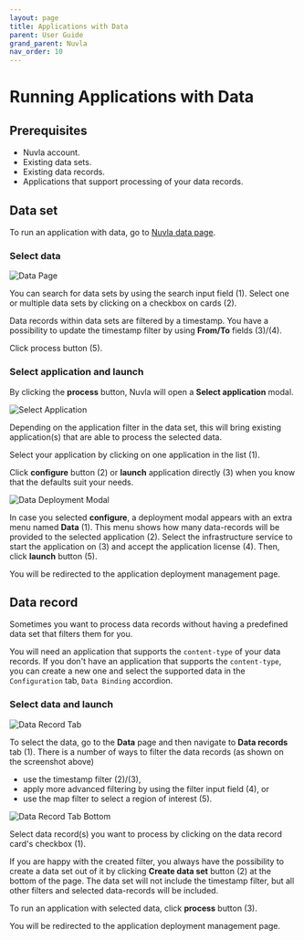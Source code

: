 ```yaml
---
layout: page
title: Applications with Data
parent: User Guide
grand_parent: Nuvla
nav_order: 10
---
```


# Running Applications with Data

## Prerequisites

- Nuvla account.
- Existing data sets.
- Existing data records. 
- Applications that support processing of your data records. 

## Data set

To run an application with data, go to [Nuvla data page](https://nuvla.io/ui/data).

### Select data

![Data Page](/assets/img/data-page.png)

You can search for data sets by using the search input field (1).
Select one or multiple data sets by clicking on a checkbox on cards (2).

Data records within data sets are filtered by a timestamp. You have a 
possibility to update the timestamp filter by using **From/To** fields (3)/(4).

Click process button (5).

### Select application and launch

By clicking the **process** button, Nuvla will open a **Select application**
modal.

![Select Application](/assets/img/data-select-app.png)

Depending on the application filter in the data set, this will bring existing
application(s) that are able to process the selected data.

Select your application by clicking on one application in the list (1).

Click **configure** button (2) or **launch** application directly (3) when you
know that the defaults suit your needs.

![Data Deployment Modal](/assets/img/data-deployment-modal.png)

In case you selected **configure**, a deployment modal appears with an extra
menu named **Data** (1). This menu shows how many data-records will be provided
to the selected application (2). Select the infrastructure service to start the
application on (3) and accept the application license (4). Then, click 
**launch** button (5).

You will be redirected to the application deployment management page.


## Data record

Sometimes you want to process data records without having a predefined data set
that filters them for you.

You will need an application that supports the `content-type` of your data
records. If you don't have an application that supports the `content-type`, you
can create a new one and select the supported data in the `Configuration`
tab, `Data Binding` accordion.

### Select data and launch

![Data Record Tab](/assets/img/data-record.png)

To select the data, go to the **Data** page and then navigate to **Data
records** tab (1). There is a number of ways to filter the data records (as
shown on the screenshot above)

* use the timestamp filter (2)/(3),
* apply more advanced filtering by using the filter input field (4), or
* use the map filter to select a region of interest (5).

![Data Record Tab Bottom](/assets/img/data-record-bottom.png)

Select data record(s) you want to process by clicking on the data record card's
checkbox (1).

If you are happy with the created filter, you always have the possibility to
create a data set out of it by clicking **Create data set** button (2) at the
bottom of the page. The data set will not include the timestamp filter, but all
other filters and selected data-records will be included.

To run an application with selected data, click **process** button (3).

You will be redirected to the application deployment management page.
